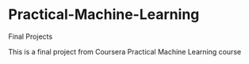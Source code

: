 # Practical-Machine-Learning
Final Projects

This is a final project from Coursera Practical Machine Learning course
